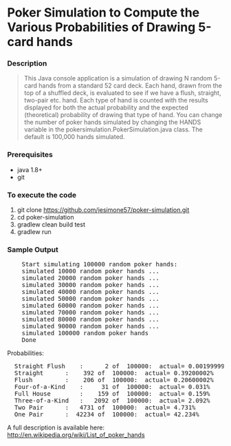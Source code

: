 # Poker Simulation to Compute the Various Probabilities of Drawing 5-card hands

### Description
>This Java console application is a simulation of drawing N random 5-card hands from a standard 52 card deck.
Each hand, drawn from the top of a shuffled deck, is evaluated to see if we have a flush, straight, two-pair etc. hand.
Each type of hand is counted
with the results displayed for both the actual probability and the expected (theoretical) probability of drawing that
type of hand.
>You can change the number of poker hands simulated by changing the HANDS variable in the pokersimulation.PokerSimulation.java class.
The default is 100,000 hands simulated.

### Prerequisites
* java 1.8+
* git

### To execute the code
1. git clone https://github.com/jesimone57/poker-simulation.git
2. cd poker-simulation
2. gradlew clean build test
3. gradlew run

### Sample Output

<pre>
    Start simulating 100000 random poker hands:
    simulated 10000 random poker hands ...
    simulated 20000 random poker hands ...
    simulated 30000 random poker hands ...
    simulated 40000 random poker hands ...
    simulated 50000 random poker hands ...
    simulated 60000 random poker hands ...
    simulated 70000 random poker hands ...
    simulated 80000 random poker hands ...
    simulated 90000 random poker hands ...
    simulated 100000 random poker hands
    Done
</pre>

Probabilities:

<pre>
  Straight Flush	:      2 of  100000:  actual= 0.0019999999%  expected=  0.0015390771%  deviation= 29.948%
  Straight		:    392 of  100000:  actual= 0.39200002%    expected=  0.3924647%     deviation= -0.11840133%
  Flush			:    206 of  100000:  actual= 0.20600002%    expected=  0.19654015%    deviation=  4.813196%
  Four-of-a-Kind	:     31 of  100000:  actual= 0.031%         expected=  0.024009604%   deviation= 29.115004%
  Full House		:    159 of  100000:  actual= 0.159%         expected=  0.14405763%    deviation= 10.372497%
  Three-of-a-Kind	:   2092 of  100000:  actual= 2.092%         expected=  2.1128452%     deviation= -0.98659545%
  Two Pair		:   4731 of  100000:  actual= 4.731%         expected=  4.7539015%     deviation= -0.48174313%
  One Pair		:  42234 of  100000:  actual= 42.234%        expected= 42.256905%      deviation= -0.05419963%
</pre>

A full description is available here:  http://en.wikipedia.org/wiki/List_of_poker_hands

